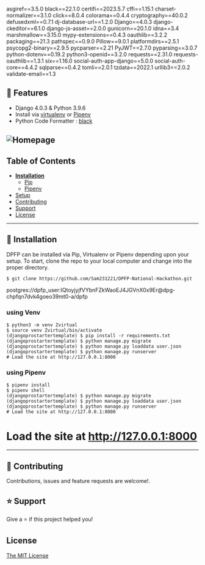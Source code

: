 <!--
> A batteries-included Django starter project by Sameer Shahi Thakuri.
-->




asgiref==3.5.0
black==22.1.0
certifi==2023.5.7
cffi==1.15.1
charset-normalizer==3.1.0
click==8.0.4
colorama==0.4.4
cryptography==40.0.2
defusedxml==0.7.1
dj-database-url==1.2.0
Django==4.0.3
django-ckeditor==6.1.0
django-js-asset==2.0.0
gunicorn==20.1.0
idna==3.4
marshmallow==3.15.0
mypy-extensions==0.4.3
oauthlib==3.2.2
packaging==21.3
pathspec==0.9.0
Pillow==9.0.1
platformdirs==2.5.1
psycopg2-binary==2.9.5
pycparser==2.21
PyJWT==2.7.0
pyparsing==3.0.7
python-dotenv==0.19.2
python3-openid==3.2.0
requests==2.31.0
requests-oauthlib==1.3.1
six==1.16.0
social-auth-app-django==5.0.0
social-auth-core==4.4.2
sqlparse==0.4.2
tomli==2.0.1
tzdata==2022.1
urllib3==2.0.2
validate-email==1.3




## 🚀 Features

- Django 4.0.3 & Python 3.9.6
- Install via [virtualenv](https://pypi.org/project/virtualenv/) or [Pipenv](https://pypi.org/project/pipenv/)
- Python Code Formatter : [black](https://pypi.org/project/black/)

## ![Homepage](homepage.png)

## Table of Contents

- **[Installation](#installation)**
  - [Pip](#pip)
  - [Pipenv](#pipenv)
- [Setup](#setup)
- [Contributing](#contributing)
- [Support](#support)
- [License](#license)

---

## 📖 Installation

DPFP can be installed via Pip, Virtualenv or Pipenv depending upon your setup. To start, clone the repo to your local computer and change into the proper directory.

```
$ git clone https://github.com/Sam231221/DPFP-National-Hackathon.git
```

postgres://dpfp_user:IQtoyjyjfVYbnFZkWaoEJ4JGVnX0x9Er@dpg-chpfqn7dvk4goeo39mt0-a/dpfp

### using Venv

```
$ python3 -m venv Zvirtual
$ source venv Zvirtual/bin/activate
(djangoprostartertemplate) $ pip install -r requirements.txt
(djangoprostartertemplate) $ python manage.py migrate
(djangoprostartertemplate) $ python manage.py loaddata user.json
(djangoprostartertemplate) $ python manage.py runserver
# Load the site at http://127.0.0.1:8000
```

### using Pipenv

```
$ pipenv install
$ pipenv shell
(djangoprostartertemplate) $ python manage.py migrate
(djangoprostartertemplate) $ python manage.py loaddata user.json
(djangoprostartertemplate) $ python manage.py runserver
# Load the site at http://127.0.0.1:8000
```

# Load the site at http://127.0.0.1:8000

---

## 🤝 Contributing

Contributions, issues and feature requests are welcome!.

## ⭐️ Support

Give a ⭐️ if this project helped you!

## License

[The MIT License](LICENSE)
